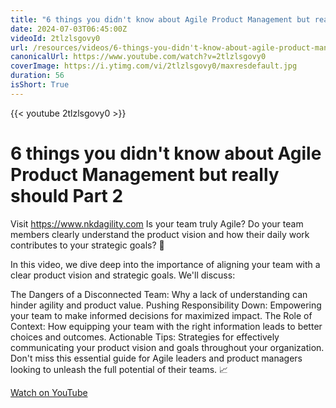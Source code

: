 ```yaml
---
title: "6 things you didn't know about Agile Product Management but really should Part 2"
date: 2024-07-03T06:45:00Z
videoId: 2tlzlsgovy0
url: /resources/videos/6-things-you-didn't-know-about-agile-product-management-but-really-should-part-2
canonicalUrl: https://www.youtube.com/watch?v=2tlzlsgovy0
coverImage: https://i.ytimg.com/vi/2tlzlsgovy0/maxresdefault.jpg
duration: 56
isShort: True
---
```


{{< youtube 2tlzlsgovy0 >}}

# 6 things you didn't know about Agile Product Management but really should Part 2

Visit https://www.nkdagility.com Is your team truly Agile? Do your team members clearly understand the product vision and how their daily work contributes to your strategic goals? 🎯

In this video, we dive deep into the importance of aligning your team with a clear product vision and strategic goals. We'll discuss:

The Dangers of a Disconnected Team: Why a lack of understanding can hinder agility and product value.
Pushing Responsibility Down: Empowering your team to make informed decisions for maximized impact.
The Role of Context: How equipping your team with the right information leads to better choices and outcomes.
Actionable Tips: Strategies for effectively communicating your product vision and goals throughout your organization.
Don't miss this essential guide for Agile leaders and product managers looking to unleash the full potential of their teams. 📈

[Watch on YouTube](https://www.youtube.com/watch?v=2tlzlsgovy0)
